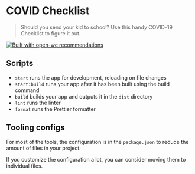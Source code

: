 # COVID Checklist

   > Should you send your kid to school? Use this handy COVID-19 Checklist to figure it out.

[![Built with open-wc recommendations](https://img.shields.io/badge/built%20with-open--wc-blue.svg)](https://github.com/open-wc)

## Scripts

- `start` runs the app for development, reloading on file changes
- `start:build` runs your app after it has been built using the build command
- `build` builds your app and outputs it in the `dist` directory
- `lint` runs the linter
- `format` runs the Prettier formatter

## Tooling configs

For most of the tools, the configuration is in the `package.json` to reduce the amount of files in your project.

If you customize the configuration a lot, you can consider moving them to individual files.